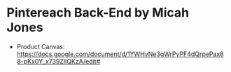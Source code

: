 # Pintereach Back-End by Micah Jones

- Product Canvas: https://docs.google.com/document/d/1YWHvNe3gWrPyPF4dQrpePax88-pKx0Y_x739ZlIQKzA/edit# 
